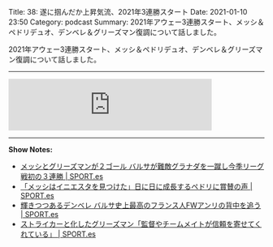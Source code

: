 Title: 38: 遂に掴んだか上昇気流、2021年3連勝スタート
Date: 2021-01-10 23:50
Category: podcast
Summary: 2021年アウェー3連勝スタート、メッシ＆ペドリデュオ、デンベレ＆グリーズマン復調について話しました。

2021年アウェー3連勝スタート、メッシ＆ペドリデュオ、デンベレ＆グリーズマン復調について話しました。

---

<iframe src="https://anchor.fm/barcafm/embed/episodes/38-20213-eop9nk" height="102px" width="400px" frameborder="0" scrolling="no"></iframe>

---

**Show Notes:**

- [メッシとグリーズマンが２ゴール バルサが難敵グラナダを一蹴し今季リーグ戦初の３連勝 \| SPORT\.es](https://sport-japanese.com/barcelona/news/id/34525)
- [「メッシはイニエスタを見つけた」日に日に成長するペドリに賞賛の声 \| SPORT\.es](https://sport-japanese.com/barcelona/news/id/34509)
- [輝きつつあるデンベレ バルサ史上最高のフランス人FWアンリの背中を追う \| SPORT\.es](https://sport-japanese.com/barcelona/news/id/34514)
- [ストライカーと化したグリーズマン「監督やチームメイトが信頼を寄せてくれている」 \| SPORT\.es](https://sport-japanese.com/barcelona/news/id/34531)
